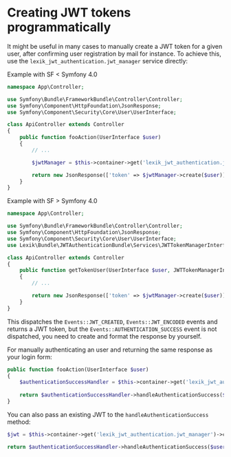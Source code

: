 Creating JWT tokens programmatically
===================================

It might be useful in many cases to manually create a JWT token for a given user, after confirming user registration by mail for instance.
To achieve this, use the `lexik_jwt_authentication.jwt_manager` service directly:

Example with SF < Symfony 4.0 
```php
namespace App\Controller;

use Symfony\Bundle\FrameworkBundle\Controller\Controller;
use Symfony\Component\HttpFoundation\JsonResponse;
use Symfony\Component\Security\Core\User\UserInterface;

class ApiController extends Controller
{
    public function fooAction(UserInterface $user)
    {
        // ...

        $jwtManager = $this->container->get('lexik_jwt_authentication.jwt_manager');

        return new JsonResponse(['token' => $jwtManager->create($user)]);
    }
}
```
Example with SF > Symfony 4.0 
```php
namespace App\Controller;

use Symfony\Bundle\FrameworkBundle\Controller\Controller;
use Symfony\Component\HttpFoundation\JsonResponse;
use Symfony\Component\Security\Core\User\UserInterface;
use Lexik\Bundle\JWTAuthenticationBundle\Services\JWTTokenManagerInterface;

class ApiController extends Controller
{
    public function getTokenUser(UserInterface $user, JWTTokenManagerInterface $JWTManager)
    {
        // ...

        return new JsonResponse(['token' => $jwtManager->create($user)]);
    }
}
```

This dispatches the `Events::JWT_CREATED`, `Events::JWT_ENCODED` events and returns a JWT token, but the `Events::AUTHENTICATION_SUCCESS` event is not dispatched, you need to create and format the response by yourself.

For manually authenticating an user and returning the same response as your login form:

```php
public function fooAction(UserInterface $user)
{    
    $authenticationSuccessHandler = $this->container->get('lexik_jwt_authentication.handler.authentication_success');
    
    return $authenticationSuccessHandler->handleAuthenticationSuccess($user);
}
```

You can also pass an existing JWT to the `handleAuthenticationSuccess` method:

```php
$jwt = $this->container->get('lexik_jwt_authentication.jwt_manager')->create($user);

return $authenticationSuccessHandler->handleAuthenticationSuccess($user, $jwt);
```
